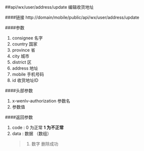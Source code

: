 ##api/wx/user/address/update  编辑收货地址

####链接
     http://domain/mobile/public/api/wx/user/address/update

####参数
1. consignee   名字
2. country    国家
3. province   省
4. city    城市
5. district   区
6. address    地址
7. mobile    手机号码
8. id  收货地址ID


####头部参数
1. x-wenlv-authorization     参数名
2.    参数值


####返回参数
1. code : 0 为正常   **1 为不正常**
2. data  : 数据 （数组）
    > 1. 数字   删除成功
